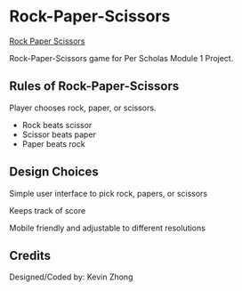 # Rock-Paper-Scissors
<a href="https://kevinzhongny.github.io/Rock-Paper-Scissors/">Rock Paper Scissors</a>

Rock-Paper-Scissors game for Per Scholas Module 1 Project.

## Rules of Rock-Paper-Scissors

Player chooses rock, paper, or scissors.
* Rock beats scissor
* Scissor beats paper
* Paper beats rock

## Design Choices

Simple user interface to pick rock, papers, or scissors

Keeps track of score

Mobile friendly and adjustable to different resolutions

## Credits

Designed/Coded by: Kevin Zhong

